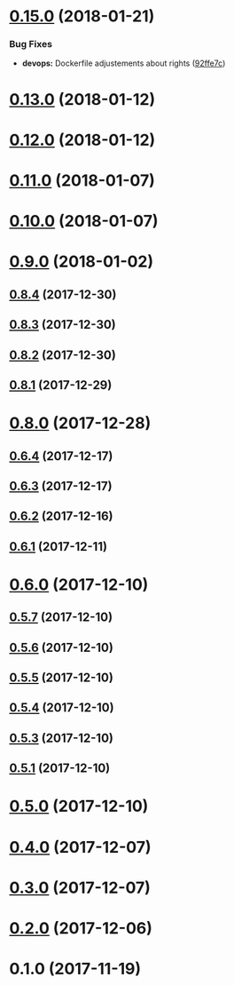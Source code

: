 <a name="0.15.0"></a>
# [0.15.0](https://github.com/guillaumearm/barbe-ci/compare/v0.13.0...v0.15.0) (2018-01-21)


### Bug Fixes

* **devops:** Dockerfile adjustements about rights ([92ffe7c](https://github.com/guillaumearm/barbe-ci/commit/92ffe7c))



<a name="0.13.0"></a>
# [0.13.0](https://github.com/guillaumearm/barbe-ci/compare/v0.12.0...v0.13.0) (2018-01-12)



<a name="0.12.0"></a>
# [0.12.0](https://github.com/guillaumearm/barbe-ci/compare/v0.11.0...v0.12.0) (2018-01-12)



<a name="0.11.0"></a>
# [0.11.0](https://github.com/guillaumearm/barbe-ci/compare/v0.10.0...v0.11.0) (2018-01-07)



<a name="0.10.0"></a>
# [0.10.0](https://github.com/guillaumearm/barbe-ci/compare/v0.9.0...v0.10.0) (2018-01-07)



<a name="0.9.0"></a>
# [0.9.0](https://github.com/guillaumearm/barbe-ci/compare/v0.8.4...v0.9.0) (2018-01-02)



<a name="0.8.4"></a>
## [0.8.4](https://github.com/guillaumearm/barbe-ci/compare/v0.8.3...v0.8.4) (2017-12-30)



<a name="0.8.3"></a>
## [0.8.3](https://github.com/guillaumearm/barbe-ci/compare/v0.8.2...v0.8.3) (2017-12-30)



<a name="0.8.2"></a>
## [0.8.2](https://github.com/guillaumearm/barbe-ci/compare/v0.8.1...v0.8.2) (2017-12-30)



<a name="0.8.1"></a>
## [0.8.1](https://github.com/guillaumearm/barbe-ci/compare/v0.8.0...v0.8.1) (2017-12-29)



<a name="0.8.0"></a>
# [0.8.0](https://github.com/guillaumearm/barbe-ci/compare/v0.6.4...v0.8.0) (2017-12-28)



<a name="0.6.4"></a>
## [0.6.4](https://github.com/guillaumearm/barbe-ci/compare/v0.6.3...v0.6.4) (2017-12-17)



<a name="0.6.3"></a>
## [0.6.3](https://github.com/guillaumearm/barbe-ci/compare/v0.6.2...v0.6.3) (2017-12-17)



<a name="0.6.2"></a>
## [0.6.2](https://github.com/guillaumearm/barbe-ci/compare/v0.6.1...v0.6.2) (2017-12-16)



<a name="0.6.1"></a>
## [0.6.1](https://github.com/guillaumearm/barbe-ci/compare/v0.6.0...v0.6.1) (2017-12-11)



<a name="0.6.0"></a>
# [0.6.0](https://github.com/guillaumearm/barbe-ci/compare/v0.5.7...v0.6.0) (2017-12-10)



<a name="0.5.7"></a>
## [0.5.7](https://github.com/guillaumearm/barbe-ci/compare/v0.5.6...v0.5.7) (2017-12-10)



<a name="0.5.6"></a>
## [0.5.6](https://github.com/guillaumearm/barbe-ci/compare/v0.5.5...v0.5.6) (2017-12-10)



<a name="0.5.5"></a>
## [0.5.5](https://github.com/guillaumearm/barbe-ci/compare/v0.5.4...v0.5.5) (2017-12-10)



<a name="0.5.4"></a>
## [0.5.4](https://github.com/guillaumearm/barbe-ci/compare/v0.5.3...v0.5.4) (2017-12-10)



<a name="0.5.3"></a>
## [0.5.3](https://github.com/guillaumearm/barbe-ci/compare/v0.5.1...v0.5.3) (2017-12-10)



<a name="0.5.1"></a>
## [0.5.1](https://github.com/guillaumearm/barbe-ci/compare/v0.5.0...v0.5.1) (2017-12-10)



<a name="0.5.0"></a>
# [0.5.0](https://github.com/guillaumearm/barbe-ci/compare/v0.4.0...v0.5.0) (2017-12-10)



<a name="0.4.0"></a>
# [0.4.0](https://github.com/guillaumearm/barbe-ci/compare/v0.3.0...v0.4.0) (2017-12-07)



<a name="0.3.0"></a>
# [0.3.0](https://github.com/guillaumearm/barbe-ci/compare/v0.2.0...v0.3.0) (2017-12-07)



<a name="0.2.0"></a>
# [0.2.0](https://github.com/guillaumearm/barbe-ci/compare/v0.1.0...v0.2.0) (2017-12-06)



<a name="0.1.0"></a>
# 0.1.0 (2017-11-19)



